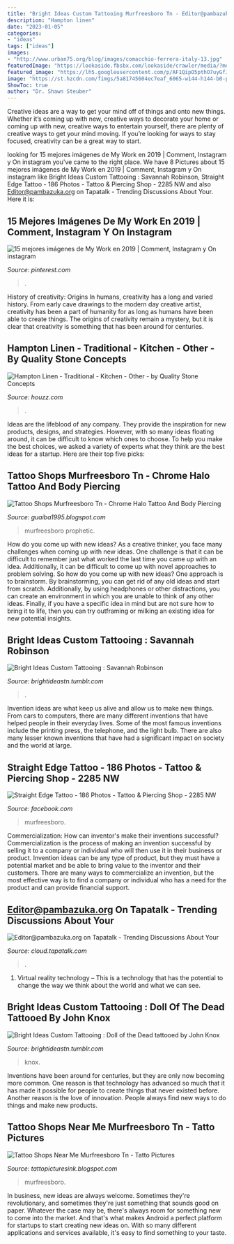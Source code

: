 ```yaml
---
title: "Bright Ideas Custom Tattooing Murfreesboro Tn - Editor@pambazuka.org On Tapatalk"
description: "Hampton linen"
date: "2023-01-05"
categories:
- "ideas"
tags: ["ideas"]
images:
- "http://www.urban75.org/blog/images/comacchio-ferrera-italy-13.jpg"
featuredImage: "https://lookaside.fbsbx.com/lookaside/crawler/media/?media_id=499470014372178&amp;get_thumbnail=1"
featured_image: "https://lh5.googleusercontent.com/p/AF1QipO5pthO7uyGfJHhJ8NYmWmHssEPQB1dEAaGTLy3"
image: "https://st.hzcdn.com/fimgs/5a81745604ec7eaf_6065-w144-h144-b0-p0--traditional-kitchen.jpg"
ShowToc: true
author: "Dr. Shawn Steuber"
---
```



Creative ideas are a way to get your mind off of things and onto new things. Whether it’s coming up with new, creative ways to decorate your home or coming up with new, creative ways to entertain yourself, there are plenty of creative ways to get your mind moving. If you’re looking for ways to stay focused, creativity can be a great way to start.

	

		
looking for 15 mejores imágenes de My Work en 2019 | Comment, Instagram y On instagram you've came to the right place. We have 8 Pictures about 15 mejores imágenes de My Work en 2019 | Comment, Instagram y On instagram like Bright Ideas Custom Tattooing : Savannah Robinson, Straight Edge Tattoo - 186 Photos - Tattoo &amp; Piercing Shop - 2285 NW and also Editor@pambazuka.org on Tapatalk - Trending Discussions About Your. Here it is:
		
    
## 15 Mejores Imágenes De My Work En 2019 | Comment, Instagram Y On Instagram

<img loading=lazy src="https://i.pinimg.com/474x/9b/a4/74/9ba47437f7fa089df65edd95fddd084c.jpg" onerror="this.onerror=null;this.src='https://tse2.mm.bing.net/th?id=OIP.E5m8vfn47fPDrZoqH8UtDAAAAA&amp;pid=15.1';" alt="15 mejores imágenes de My Work en 2019 | Comment, Instagram y On instagram">

_Source: pinterest.com_

>. 

	

History of creativity: Origins
In humans, creativity has a long and varied history. From early cave drawings to the modern day creative artist, creativity has been a part of humanity for as long as humans have been able to create things. The origins of creativity remain a mystery, but it is clear that creativity is something that has been around for centuries.

    
## Hampton Linen - Traditional - Kitchen - Other - By Quality Stone Concepts

<img loading=lazy src="https://st.hzcdn.com/fimgs/5a81745604ec7eaf_6065-w144-h144-b0-p0--traditional-kitchen.jpg" onerror="this.onerror=null;this.src='https://tse3.mm.bing.net/th?id=OIP.1_kSpBs73KQjtG21TV4pgwAAAA&amp;pid=15.1';" alt="Hampton Linen - Traditional - Kitchen - Other - by Quality Stone Concepts">

_Source: houzz.com_

>. 

	

Ideas are the lifeblood of any company. They provide the inspiration for new products, designs, and strategies. However, with so many ideas floating around, it can be difficult to know which ones to choose. To help you make the best choices, we asked a variety of experts what they think are the best ideas for a startup. Here are their top five picks: 

    
## Tattoo Shops Murfreesboro Tn - Chrome Halo Tattoo And Body Piercing

<img loading=lazy src="https://lh5.googleusercontent.com/p/AF1QipO5pthO7uyGfJHhJ8NYmWmHssEPQB1dEAaGTLy3" onerror="this.onerror=null;this.src='https://tse4.mm.bing.net/th?id=OIP.UksSKYA4Gis38KX0WYrFpQAAAA&amp;pid=15.1';" alt="Tattoo Shops Murfreesboro Tn - Chrome Halo Tattoo And Body Piercing">

_Source: guaiba1995.blogspot.com_

>murfreesboro prophetic. 

	

How do you come up with new ideas?
As a creative thinker, you face many challenges when coming up with new ideas. One challenge is that it can be difficult to remember just what worked the last time you came up with an idea. Additionally, it can be difficult to come up with novel approaches to problem solving.  So how do you come up with new ideas? 
One approach is to brainstorm. By brainstorming, you can get rid of any old ideas and start from scratch. Additionally, by using headphones or other distractions, you can create an environment in which you are unable to think of any other ideas. Finally, if you have a specific idea in mind but are not sure how to bring it to life, then you can try outframing or milking an existing idea for new potential insights.

    
## Bright Ideas Custom Tattooing : Savannah Robinson

<img loading=lazy src="https://64.media.tumblr.com/828e817561742692b4f2a9df0f44875d/tumblr_inline_q7f0n930Ms1s21qpz_540.jpg" onerror="this.onerror=null;this.src='https://tse4.mm.bing.net/th?id=OIP.XqZD0Neu2DKi7irLln1O0gHaJX&amp;pid=15.1';" alt="Bright Ideas Custom Tattooing : Savannah Robinson">

_Source: brightideastn.tumblr.com_

>. 

	

Invention ideas are what keep us alive and allow us to make new things. From cars to computers, there are many different inventions that have helped people in their everyday lives. Some of the most famous inventions include the printing press, the telephone, and the light bulb. There are also many lesser known inventions that have had a significant impact on society and the world at large.

    
## Straight Edge Tattoo - 186 Photos - Tattoo &amp; Piercing Shop - 2285 NW

<img loading=lazy src="https://lookaside.fbsbx.com/lookaside/crawler/media/?media_id=499470014372178&amp;get_thumbnail=1" onerror="this.onerror=null;this.src='https://tse1.mm.bing.net/th?id=OIP.FBRYgN8wtZq4hUPstZMD_AHaNK&amp;pid=15.1';" alt="Straight Edge Tattoo - 186 Photos - Tattoo &amp; Piercing Shop - 2285 NW">

_Source: facebook.com_

>murfreesboro. 

	

Commercialization: How can inventor's make their inventions successful?
Commercialization is the process of making an invention successful by selling it to a company or individual who will then use it in their business or product. 
Invention ideas can be any type of product, but they must have a potential market and be able to bring value to the inventor and their customers. There are many ways to commercialize an invention, but the most effective way is to find a company or individual who has a need for the product and can provide financial support.

    
## Editor@pambazuka.org On Tapatalk - Trending Discussions About Your

<img loading=lazy src="http://www.urban75.org/blog/images/comacchio-ferrera-italy-13.jpg" onerror="this.onerror=null;this.src='https://tse3.mm.bing.net/th?id=OIP.PvcC2Otl-Ejx_Z9qTJe_gwHaE6&amp;pid=15.1';" alt="Editor@pambazuka.org on Tapatalk - Trending Discussions About Your">

_Source: cloud.tapatalk.com_

>. 

	

1. Virtual reality technology – This is a technology that has the potential to change the way we think about the world and what we can see.

    
## Bright Ideas Custom Tattooing : Doll Of The Dead Tattooed By John Knox

<img loading=lazy src="https://64.media.tumblr.com/cd77d1ebf75e4ac0857bddcc02beee53/tumblr_nff06ipV3P1sv3n5vo1_640.png" onerror="this.onerror=null;this.src='https://tse4.mm.bing.net/th?id=OIP.1Nf1FJ0CwifKN8PP0caj0AHaIy&amp;pid=15.1';" alt="Bright Ideas Custom Tattooing : Doll of the Dead tattooed by John Knox">

_Source: brightideastn.tumblr.com_

>knox. 

	

Inventions have been around for centuries, but they are only now becoming more common. One reason is that technology has advanced so much that it has made it possible for people to create things that never existed before. Another reason is the love of innovation. People always find new ways to do things and make new products.

    
## Tattoo Shops Near Me Murfreesboro Tn - Tatto Pictures

<img loading=lazy src="https://i.pinimg.com/originals/f3/19/2b/f3192b645906c1131d4f0f3e3dfe03e4.jpg" onerror="this.onerror=null;this.src='https://tse2.mm.bing.net/th?id=OIP.j0nFYeIfFBTOv2iDZavjEwAAAA&amp;pid=15.1';" alt="Tattoo Shops Near Me Murfreesboro Tn - Tatto Pictures">

_Source: tattopicturesink.blogspot.com_

>murfreesboro. 

	

In business, new ideas are always welcome. Sometimes they're revolutionary, and sometimes they're just something that sounds good on paper. Whatever the case may be, there's always room for something new to come into the market. And that's what makes Android a perfect platform for startups to start creating new ideas on. With so many different applications and services available, it's easy to find something to your taste.

